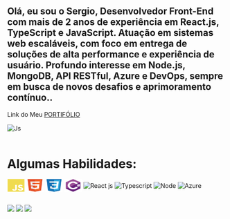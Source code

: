## Olá, eu sou o Sergio, Desenvolvedor Front-End com mais de 2 anos de experiência em React.js, TypeScript e JavaScript. Atuação em sistemas web escaláveis, com foco em entrega de soluções de alta performance e experiência de usuário. Profundo interesse em Node.js, MongoDB, API RESTful, Azure e DevOps, sempre em busca de novos desafios e aprimoramento contínuo.. 
<p>Link do Meu <a href="https://sergioberge.github.io/Portifolio_online/" target="_blank" >PORTIFÓLIO</a>  </p>
 <img align="center" alt="Js" height="30" width="40" src="https://media.licdn.com/dms/image/v2/D4D2DAQEaOXKbeDd0eQ/profile-treasury-image-shrink_800_800/profile-treasury-image-shrink_800_800/0/1732628997543?e=1733245200&v=beta&t=kzBdV2VgA8y1-8Bzc9Qyi10dWbiznxqETyJMYwkq2m4">
<div style="display: inline_block"><br>
   <h1>Algumas Habilidades:</h1>
  <img align="center" alt="Js" height="30" width="40" src="https://raw.githubusercontent.com/devicons/devicon/master/icons/javascript/javascript-plain.svg">
  <img align="center" alt="HTML" height="30" width="40" src="https://raw.githubusercontent.com/devicons/devicon/master/icons/html5/html5-original.svg">
  <img align="center" alt="CSS" height="30" width="40" src="https://raw.githubusercontent.com/devicons/devicon/master/icons/css3/css3-original.svg">
  <img align="center" alt="Csharp" height="30" width="40" src="https://raw.githubusercontent.com/devicons/devicon/master/icons/csharp/csharp-original.svg">
   <img align="center" alt="React js" height="30" width="40" src="https://usemobile.com.br/wp-content/uploads/2022/08/react-native-logo.png">
      <img align="center" alt="Typescript" height="30" width="40" src="https://upload.wikimedia.org/wikipedia/commons/4/4c/Typescript_logo_2020.svg">
            <img align="center" alt="Node" height="30" width="40" src="https://miro.medium.com/v2/resize:fit:828/format:webp/1*bc9pmTiyKR0WNPka2w3e0Q.png">
            <img align="center" alt="Azure" height="30" width="40" src="https://upload.wikimedia.org/wikipedia/commons/a/a8/Microsoft_Azure_Logo.svg">



</div>
  
  ##
 
<div> 
  <a href="https://www.instagram.com/sergio_berge/" target="_blank"><img src="https://img.shields.io/badge/-Instagram-%23E4405F?style=for-the-badge&logo=instagram&logoColor=white" target="_blank"></a>
  <a href = "mailto:sergioeaberge@gmail.com"><img src="https://img.shields.io/badge/-Gmail-%23333?style=for-the-badge&logo=gmail&logoColor=white" target="_blank"></a>
  <a href="[https://www.linkedin.com/in/rafaella-ballerini-45875016a](https://www.linkedin.com/in/sergio-berg%C3%AA-438612268/)" target="_blank"><img src="https://img.shields.io/badge/-LinkedIn-%230077B5?style=for-the-badge&logo=linkedin&logoColor=white" target="_blank"></a> 
  
</div>
